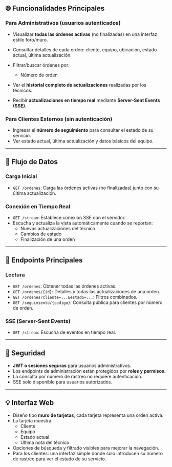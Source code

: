 ## 🌐 Funcionalidades Principales

### Para Administrativos (usuarios autenticados)
- Visualizar **todas las órdenes activas** (no finalizadas) en una interfaz estilo foro/muro.
- Consultar detalles de cada orden: cliente, equipo, ubicación, estado actual, última actualización.
- Filtrar/buscar órdenes por:

  - Número de orden
- Ver el **historial completo de actualizaciones** realizadas por los técnicos.
- Recibir **actualizaciones en tiempo real** mediante **Server-Sent Events (SSE)**.

### Para Clientes Externos (sin autenticación)
- Ingresar el **número de seguimiento** para consultar el estado de su servicio.
- Ver estado actual, última actualización y datos básicos del equipo.

---

## 🔄 Flujo de Datos

### Carga Inicial
- `GET /ordenes`: Carga las órdenes activas (no finalizadas) junto con su última actualización.

### Conexión en Tiempo Real
- `GET /stream`: Establece conexión SSE con el servidor.
- Escucha y actualiza la vista automáticamente cuando se reportan:
  - Nuevas actualizaciones del técnico
  - Cambios de estado
  - Finalización de una orden

---

## 🔧 Endpoints Principales

### Lectura
- `GET /ordenes`: Obtener todas las órdenes activas.
- `GET /ordenes/{id}`: Detalles y todas las actualizaciones de una orden.
- `GET /ordenes?cliente=...&estado=...`: Filtros combinados.
- `GET /seguimiento/{codigo}`: Consulta pública para clientes por número de orden.

### SSE (Server-Sent Events)
- `GET /stream`: Escucha de eventos en tiempo real.

---

## 🔐 Seguridad

- **JWT o sesiones seguras** para usuarios administrativos.
- Los endpoints de administración están protegidos por **roles y permisos**.
- La consulta por número de rastreo no requiere autenticación.
- SSE solo disponible para usuarios autorizados.

---

## 💡 Interfaz Web

- Diseño tipo **muro de tarjetas**, cada tarjeta representa una orden activa.
- La tarjeta muestra:
  - Cliente
  - Equipo
  - Estado actual
  - Última nota del técnico
- Opciones de búsqueda y filtrado visibles para mejorar la navegación.
- Para los clientes: una interfaz simple donde solo introducen su número de rastreo para ver el estado de su servicio.

